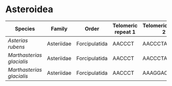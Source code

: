 # Asteroidea

| Species | Family | Order | Telomeric repeat 1 | Telomeric repeat 2 | Data type |
| -- | --- | --- | --- | --- | --- |
| *Asterias rubens* | Asteriidae | Forcipulatida | AACCCT | AACCCTAACCCT | assembly |
| *Marthasterias glacialis* | Asteriidae | Forcipulatida | AACCCT | AACCCTAACCCT | assembly |
| *Marthasterias glacialis* | Asteriidae | Forcipulatida | AACCCT | AAAGGAC | pacbio |
